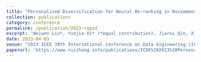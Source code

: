 ```yaml
---
title: "Personalized Diversification for Neural Re-ranking in Recommendation"
collection: publications
category: conference
permalink: /publication/2023-rapid
excerpt: 'Weiwen Liu*, Yunjia Xi* (*equal contribution), Jiarui Qin, Xinyi Dai, Ruiming Tang, Shuai Li, Weinan Zhang, Rui Zhang'
date: 2023-04-03
venue: "2023 IEEE 39th International Conference on Data Engineering (ICDE'23)"
paperurl: 'https://www.ruizhang.info/publications/ICDE%202023%20Personalized%20Diversification%20for%20Neural%20Re-ranking%20in%20Recommendation.pdf'
---
```

